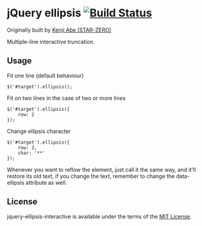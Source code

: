 # jQuery ellipsis [![Build Status](https://travis-ci.org/aaronhamilton/jquery-ellipsis-interactive.png?branch=master)](https://travis-ci.org/aaronhamilton/jquery-ellipsis-interactive)

Originally built by [Kenji Abe (STAR-ZERO)][kenji]

[kenji]:https://github.com/STAR-ZERO

Multiple-line interactive truncation.


## Usage

Fit one line (default behaviour)

```
$('#target').ellipsis();
```

Fit on two lines in the case of two or more lines

```
$('#target').ellipsis({
    row: 2
});
```

Change ellipsis character

```
$('#target').ellipsis({
    row: 2,
    char: '**'
});
```

Whenever you want to reflow the element, just call it the same way, and it'll restore its old text, if you change the text, remember to change the data-ellipsis attribute as well.

## License
jquery-ellipsis-interactive is available under the terms of the [MIT License](https://github.com/aaronhamilton/jquery-ellipsis-interactive/blob/master/LICENSE-MIT).

